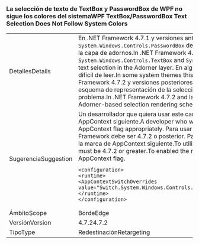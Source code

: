 ### <a name="wpf-textboxpasswordbox-text-selection-does-not-follow-system-colors"></a><span data-ttu-id="4f85a-101">La selección de texto de TextBox y PasswordBox de WPF no sigue los colores del sistema</span><span class="sxs-lookup"><span data-stu-id="4f85a-101">WPF TextBox/PasswordBox Text Selection Does Not Follow System Colors</span></span>

|   |   |
|---|---|
|<span data-ttu-id="4f85a-102">Detalles</span><span class="sxs-lookup"><span data-stu-id="4f85a-102">Details</span></span>|<span data-ttu-id="4f85a-103">En .NET Framework 4.7.1 y versiones anteriores, <code>System.Windows.Controls.TextBox</code> y <code>System.Windows.Controls.PasswordBox</code> de WPF solo podían representar una selección de texto en la capa de adornos.</span><span class="sxs-lookup"><span data-stu-id="4f85a-103">In .NET Framework 4.7.1 and earlier versions, WPF <code>System.Windows.Controls.TextBox</code> and <code>System.Windows.Controls.PasswordBox</code> could only render a text selection in the Adorner layer.</span></span> <span data-ttu-id="4f85a-104">En algunos temas del sistema, esto tapaba el texto, y resultaba difícil de leer.</span><span class="sxs-lookup"><span data-stu-id="4f85a-104">In some system themes this would occlude text, making it hard to read.</span></span>  <span data-ttu-id="4f85a-105">En .NET Framework 4.7.2 y versiones posteriores, los desarrolladores tienen una opción de habilitar un esquema de representación de la selección que no se basa en los adornos y que alivia este problema.</span><span class="sxs-lookup"><span data-stu-id="4f85a-105">In .NET Framework 4.7.2 and later, developers have an option of enabling a non-Adorner-based selection rendering scheme that alleviates this issue.</span></span>|
|<span data-ttu-id="4f85a-106">Sugerencia</span><span class="sxs-lookup"><span data-stu-id="4f85a-106">Suggestion</span></span>|<span data-ttu-id="4f85a-107">Un desarrollador que quiera usar este cambio debe establecer correctamente la marca de AppContext siguiente.</span><span class="sxs-lookup"><span data-stu-id="4f85a-107">A developer who wants to utilize this change must set the following AppContext flag appropriately.</span></span>  <span data-ttu-id="4f85a-108">Para usar esta característica, la versión instalada de .NET Framework debe ser 4.7.2 o posterior. Para habilitar la selección no basada en los adornos, use la marca de AppContext siguiente.</span><span class="sxs-lookup"><span data-stu-id="4f85a-108">To utilize this feature, the installed .NET Framework version must be 4.7.2 or greater.To enabled the non-adorner-based selection, use the following AppContext flag.</span></span><pre><code class="lang-xml">&lt;configuration&gt;&#13;&#10;&lt;runtime&gt;&#13;&#10;&lt;AppContextSwitchOverrides value=&quot;Switch.System.Windows.Controls.Text.UseAdornerForTextboxSelectionRendering=false&quot;/&gt;&#13;&#10;&lt;/runtime&gt;&#13;&#10;&lt;/configuration&gt;&#13;&#10;</code></pre>|
|<span data-ttu-id="4f85a-109">Ámbito</span><span class="sxs-lookup"><span data-stu-id="4f85a-109">Scope</span></span>|<span data-ttu-id="4f85a-110">Borde</span><span class="sxs-lookup"><span data-stu-id="4f85a-110">Edge</span></span>|
|<span data-ttu-id="4f85a-111">Versión</span><span class="sxs-lookup"><span data-stu-id="4f85a-111">Version</span></span>|<span data-ttu-id="4f85a-112">4.7.2</span><span class="sxs-lookup"><span data-stu-id="4f85a-112">4.7.2</span></span>|
|<span data-ttu-id="4f85a-113">Tipo</span><span class="sxs-lookup"><span data-stu-id="4f85a-113">Type</span></span>|<span data-ttu-id="4f85a-114">Redestinación</span><span class="sxs-lookup"><span data-stu-id="4f85a-114">Retargeting</span></span>|

